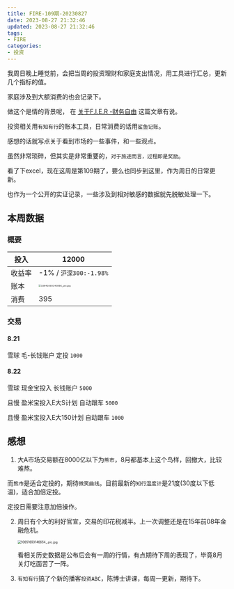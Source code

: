 ```yaml
---
title: FIRE-109期-20230827
date: 2023-08-27 21:32:46
updated: 2023-08-27 21:32:46
tags:
- FIRE
categories:
- 投资
---
```




我周日晚上睡觉前，会把当周的投资理财和家庭支出情况，用工具进行汇总，更新几个指标的值。

家庭涉及到大额消费的也会记录下。

做这个是情的背景呢， 在 [关于F.I.E.R -财务自由](https://jickyi521.github.io/about-FIRE/) 这篇文章有说。

 

投资相关用`有知有行`的账本工具，日常消费的话用`鲨鱼记账`。

感想的话就写点关于看到市场的一些事件，和一些观点。

虽然非常琐碎，但其实是非常重要的，`对于旅途而言，过程即是奖励`。



看了下excel，现在这周是第109期了，要么也同步到这里，作为周日的日常更新。

也作为一个公开的实证记录，一些涉及到相对敏感的数据就先脱敏处理一下。



## 本周数据

### 概要

| 投入 | 12000                                                        |
| ------ | ------------------------------------------------------------ |
| 收益率 | -1%  / `沪深300:-1.98%`                                      |
| 账本   | <img src="https://s2.loli.net/2023/08/27/ePFogfBb9AU51cK.jpg" alt="10641693143066_.pic.jpg" style="zoom: 33%;" /> |
| 消费   | 395                                                          |

### 交易

#### 8.21

 雪球 毛-长钱账户 定投  `1000`

#### 8.22

雪球 现金宝投入 长钱账户 `5000`

且慢 盈米宝投入E大S计划 自动跟车 `5000`

且慢 盈米宝投入E大150计划 自动跟车 `1000`

## 感想

1. 大A市场交易额在8000亿以下为`熊市`，8月都基本上这个鸟样，回撤大，比较难熬。

而`熊市`是适合定投的，期待`微笑曲线`。目前最新的`知行温度计`是21度(30度以下低温)，适合加倍定投。

定投日需要注意加倍操作。

2. 周日有个大的利好官宣，交易的印花税减半。上一次调整还是在15年前08年金融危机。

   <img src="https://s2.loli.net/2023/08/27/s5o47MSA2TLV9jC.jpg" alt="10651693146654_.pic.jpg" style="zoom: 50%;" />

   看相关历史数据是公布后会有一周的行情，有点期待下周的表现了，毕竟8月关灯吃面苦了一阵。

3. `有知有行`搞了个新的播客`投资ABC`，陈博士讲课，每周一更新，期待下。
